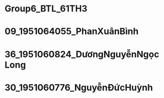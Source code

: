﻿# Group6_BTL_61TH3
 # 09_1951064055_PhanXuânBình
 # 36_1951060824_DươngNguyễnNgọcLong
 # 30_1951060776_NguyễnĐứcHuỳnh
